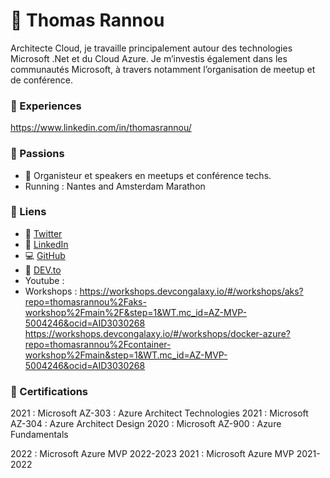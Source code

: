 # 🚀 Thomas Rannou

Architecte Cloud, je travaille principalement autour des technologies Microsoft .Net et du Cloud Azure. Je m’investis également dans les communautés Microsoft, à travers notamment l’organisation de meetup et de conférence.

### 📝 Experiences

https://www.linkedin.com/in/thomasrannou/

### 💚 Passions

- 💬 Organisteur et speakers en meetups et conférence techs.
- Running : Nantes and Amsterdam Marathon

### 📝 Liens

- 🧵 [Twitter](https://twitter.com/thomasrannou)
- 🧵 [LinkedIn](https://linkedin.com/in/thomasrannou)
- 💻 [GitHub](https://github.com/thomasrannou)
- 📝 [DEV.to](https://dev.to/thomasrannou)
- Youtube :
- Workshops : 
https://workshops.devcongalaxy.io/#/workshops/aks?repo=thomasrannou%2Faks-workshop%2Fmain%2F&step=1&WT.mc_id=AZ-MVP-5004246&ocid=AID3030268
https://workshops.devcongalaxy.io/#/workshops/docker-azure?repo=thomasrannou%2Fcontainer-workshop%2Fmain&step=1&WT.mc_id=AZ-MVP-5004246&ocid=AID3030268

### 🏅 Certifications

2021 : Microsoft AZ-303 : Azure Architect Technologies
2021 : Microsoft AZ-304 : Azure Architect Design
2020 : Microsoft AZ-900 : Azure Fundamentals

2022 : Microsoft Azure MVP 2022-2023
2021 : Microsoft Azure MVP 2021-2022

